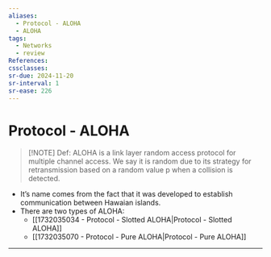 ```yaml
---
aliases:
  - Protocol - ALOHA
  - ALOHA
tags:
  - Networks
  - review
References: 
cssclasses:
sr-due: 2024-11-20
sr-interval: 1
sr-ease: 226
---
```

# Protocol - ALOHA

> [!NOTE] Def: 
>  ALOHA is a link layer random access protocol for multiple channel access. 
>  We say it is random due to its strategy for retransmission based on a random value p when a collision is detected. 

+ It’s name comes from the fact that it was developed to establish communication between Hawaian islands. 
+ There are two types of ALOHA:
	+ [[1732035034 - Protocol - Slotted ALOHA|Protocol - Slotted ALOHA]]
	+ [[1732035070 - Protocol - Pure ALOHA|Protocol - Pure ALOHA]]
***
